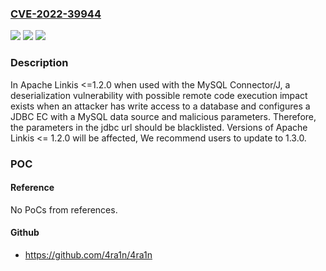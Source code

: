 ### [CVE-2022-39944](https://cve.mitre.org/cgi-bin/cvename.cgi?name=CVE-2022-39944)
![](https://img.shields.io/static/v1?label=Product&message=Apache%20Linkis&color=blue)
![](https://img.shields.io/static/v1?label=Version&message=Apache%20Linkis%3C%3D%201.2.0%20&color=brighgreen)
![](https://img.shields.io/static/v1?label=Vulnerability&message=Remote%20code%20execution%20vulnerability%20&color=brighgreen)

### Description

In Apache Linkis <=1.2.0 when used with the MySQL Connector/J, a deserialization vulnerability with possible remote code execution impact exists when an attacker has write access to a database and configures a JDBC EC with a MySQL data source and malicious parameters. Therefore, the parameters in the jdbc url should be blacklisted. Versions of Apache Linkis <= 1.2.0 will be affected, We recommend users to update to 1.3.0.

### POC

#### Reference
No PoCs from references.

#### Github
- https://github.com/4ra1n/4ra1n

